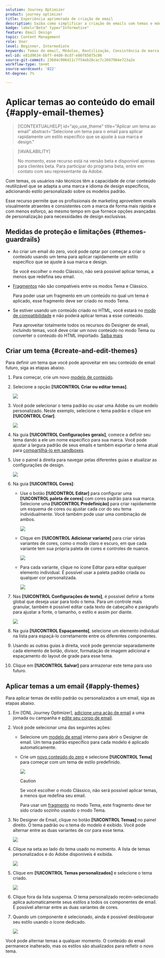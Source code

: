 ```yaml
---
solution: Journey Optimizer
product: journey optimizer
title: Experiência aprimorada de criação de email
description: Saiba como simplificar a criação de emails com temas e módulos reutilizáveis, garantindo a consistência do design e a eficiência em suas campanhas.
badge: label="Beta" type="Informative"
feature: Email Design
topic: Content Management
role: User
level: Beginner, Intermediate
keywords: Temas de email, Módulos, Reutilização, Consistência de marca, Design de email, CSS personalizado, Otimização móvel
exl-id: e81d9634-bbff-44d0-8cd7-e86f85075c06
source-git-commit: 23684c906d11c7f54eb28cac7c2697964e723a2e
workflow-type: tm+mt
source-wordcount: '822'
ht-degree: 7%

---
```


# Aplicar temas ao conteúdo do email {#apply-email-themes}

>[!CONTEXTUALHELP]
>id="ajo_use_theme"
>title="Aplicar um tema ao email"
>abstract="Selecione um tema para o email para aplicar rapidamente um estilo específico que se ajuste à sua marca e design."

<!--This documentation provides a comprehensive guide to using themes to streamline your email creation process. With the ability to define reusable themes and leverage pre-designed modules, marketers can create professional, brand-aligned emails faster and with less effort.-->

>[!AVAILABILITY]
>
>No momento, esse recurso está na versão beta e disponível apenas para clientes beta. Para participar do programa beta, entre em contato com seu representante da Adobe.

Com temas, os usuários não técnicos têm a capacidade de criar conteúdo reutilizável que se adapta a uma marca e idioma de design específicos, adicionando estilo personalizado sobre os modelos padrão<!-- to achieve brand specific results-->.

Esse recurso permite que os profissionais de marketing aproveitem emails visualmente atraentes e consistentes com a marca de forma mais rápida e com menos esforço, ao mesmo tempo em que fornece opções avançadas de personalização para necessidades de design exclusivas.

<!--What is the Enhanced Email Authoring Experience?

This feature introduces two key components to simplify and enhance email creation:

* **Theme Management System**: A centralized system for creating, customizing, and applying reusable themes to emails. Themes ensure consistent styling across campaigns and eliminate the need for repetitive manual styling.

* **Modules**: Pre-designed, reusable content blocks that abstract common email elements (e.g., titles, descriptions, images, and links). Modules are built using customizable low-level components, offering flexibility while maintaining design standards.

Key Benefits:

- **Consistency**: Ensure all emails align with your brand's design guidelines.
- **Efficiency**: Save time by reusing themes and modules across campaigns.
- **Customization**: Add custom CSS and mobile-specific styles for advanced designs.
- **Scalability**: Eliminate repetitive styling tasks, enabling faster email creation.-->

## Medidas de proteção e limitações {#themes-guardrails}

* Ao criar um email do zero, você pode optar por começar a criar o conteúdo usando um tema para aplicar rapidamente um estilo específico que se ajuste à sua marca e design.

  Se você escolher o modo Clássico, não será possível aplicar temas, a menos que redefina seu email.

* [Fragmentos](../content-management/fragments.md) não são compatíveis entre os modos Tema e Clássico.

  Para poder usar um fragmento em um conteúdo no qual um tema é aplicado, esse fragmento deve ser criado no modo Tema.

* Se estiver usando um conteúdo criado no HTML, você estará no [modo de compatibilidade](existing-content.md) e não poderá aplicar temas a esse conteúdo.

  Para aproveitar totalmente todos os recursos do Designer de email, incluindo temas, você deve criar um novo conteúdo no modo Tema ou converter o conteúdo do HTML importado. [Saiba mais](existing-content.md)

<!--If using a content created in Classic mode or HTML, you cannot apply themes to this content. You must create a new content in Theme mode.

If you apply a theme to a content using a [fragment](../content-management/fragments.md) created in Classic mode, the rendering may not be optimal.-->

## Criar um tema {#create-and-edit-themes}

Para definir um tema que você pode aproveitar em seu conteúdo de email futuro, siga as etapas abaixo.

1. Para começar, crie um novo [modelo de conteúdo](../content-management/create-content-templates.md).

1. Selecione a opção **[!UICONTROL Criar ou editar temas]**.

   ![](assets/theme-create.png)

1. Você pode selecionar o tema padrão ou usar uma Adobe ou um modelo personalizado. Neste exemplo, selecione o tema padrão e clique em **[!UICONTROL Criar]**.

   ![](assets/theme-select.png)

1. Na guia **[!UICONTROL Configurações gerais]**, comece a definir seu tema dando a ele um nome específico para sua marca. Você pode ajustar a largura padrão de seus emails e também exportar o tema atual para [compartilhá-lo em sandboxes](../configuration/copy-objects-to-sandbox.md).

   <!--![](assets/theme-general-settings.png)-->

1. Use o painel à direita para navegar pelas diferentes guias e atualizar as configurações de design.

   ![](assets/theme-right-pane.png)

1. Na guia **[!UICONTROL Cores]**:

   * Use o botão **[!UICONTROL Editar]** para configurar uma **[!UICONTROL paleta de cores]** com cores padrão para sua marca. Selecione uma **[!UICONTROL Predefinição]** para criar rapidamente um esquema de cores ou ajustar cada cor do seu tema individualmente. Você também pode usar uma combinação de ambos.

     ![](assets/theme-colors.gif)

   * Clique em **[!UICONTROL Adicionar variante]** para criar várias variantes de cores, como o modo claro e escuro, em que cada variante tem sua própria paleta de cores e controles de nuance.

     ![](assets/theme-colors-variant.png)

   * Para cada variante, clique no ícone Editar para editar qualquer elemento individual. É possível usar a paleta padrão criada ou qualquer cor personalizada.

     ![](assets/theme-colors-edit-variant.gif)

1. Nas **[!UICONTROL Configurações de texto]**, é possível definir a fonte global que deseja usar para todo o tema. Para um controle mais granular, também é possível editar cada texto de cabeçalho e parágrafo para ajustar a fonte, o tamanho, o estilo e assim por diante.

   ![](assets/theme-text.png)

1. Na guia **[!UICONTROL Espaçamento]**, selecione um elemento individual na lista para espaçá-lo corretamente entre os diferentes componentes.

   <!--![](assets/theme-spacing.png)-->

1. Usando as outras guias à direita, você pode gerenciar separadamente cada elemento de botão, divisor, formatação de imagem adicional e espaçamento do layout de grade para esse tema.

   <!--![](assets/theme-buttons.png)-->

1. Clique em **[!UICONTROL Salvar]** para armazenar este tema para uso futuro.

## Aplicar temas a um email {#apply-themes}

Para aplicar temas de estilo padrão ou personalizados a um email, siga as etapas abaixo.

1. Em [!DNL Journey Optimizer], [adicione uma ação de email](create-email.md) a uma jornada ou campanha e [edite seu corpo de email](get-started-email-design.md#key-steps).

1. Você pode selecionar uma das seguintes ações:

   * Selecione um [modelo de email](use-email-templates.md) interno para abrir o Designer de email. Um tema padrão específico para cada modelo é aplicado automaticamente.

   * Crie um [novo conteúdo do zero](content-from-scratch.md) e selecione **[!UICONTROL Tema]** para começar com um tema de estilo predefinido.

     ![](assets/theme-from-scratch.png)

     >[!CAUTION]
     >
     >Se você escolher o modo Clássico, não será possível aplicar temas, a menos que redefina seu email.
     >
     >Para usar um [fragmento](../content-management/fragments.md) no modo Tema, este fragmento deve ter sido criado sozinho usando o modo Tema.

1. No Designer de Email, clique no botão **[!UICONTROL Temas]** no painel direito. O tema padrão ou o tema do modelo é exibido. Você pode alternar entre as duas variantes de cor para esse tema.

   ![](assets/theme-default-hero.png)

1. Clique na seta ao lado do tema usado no momento. A lista de temas personalizados e do Adobe disponíveis é exibida.

   ![](assets/theme-hero-change.png)

1. Clique em **[!UICONTROL Temas personalizados]** e selecione o tema criado.

   ![](assets/theme-select-custom.png)

1. Clique fora da lista suspensa. O tema personalizado recém-selecionado aplica automaticamente seus estilos a todos os componentes de email. É possível alternar entre as duas variantes de cores.

1. Quando um componente é selecionado, ainda é possível desbloquear seu estilo usando o ícone dedicado.

   ![](assets/theme-unlock-style.png)

Você pode alternar temas a qualquer momento. O conteúdo do email permanece inalterado, mas os estilos são atualizados para refletir o novo tema.

<!--
>[!NOTE]
> - Themes apply styles globally. Ensure your theme is finalized before applying it to multiple emails.
> - Switching themes may override custom styles applied to individual components.

>[!CAUTION]
> - When using fragments, the email's theme will override the fragment's styles. A warning will be displayed in the editor if there is a conflict.

## Example Use Cases {#example-use-cases}

### 1. Creating a New Theme
- A marketer creates a theme with their brand's colors, fonts, and button styles.
- The theme is saved and reused across multiple email campaigns.

### 2. Switching Themes
- A marketer applies a holiday-themed design to an existing email by switching to a pre-designed holiday theme.-->

